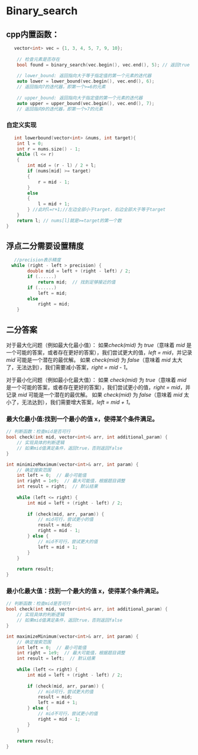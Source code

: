 # Binary_search
## cpp内置函数：
``` c++
   vector<int> vec = {1, 3, 4, 5, 7, 9, 10};
    
    // 检查元素是否存在
    bool found = binary_search(vec.begin(), vec.end(), 5); // 返回true
    
    // lower_bound: 返回指向大于等于指定值的第一个元素的迭代器
    auto lower = lower_bound(vec.begin(), vec.end(), 6);
    // 返回指向7的迭代器，即第一个>=6的元素
    
    // upper_bound: 返回指向大于指定值的第一个元素的迭代器
    auto upper = upper_bound(vec.begin(), vec.end(), 7);
    // 返回指向9的迭代器，即第一个>7的元素
```
### 自定义实现
```c++
   int lowerbound(vector<int> &nums, int target){
    int l = 0;
    int r = nums.size() - 1;
    while (l <= r)
    {
        int mid = (r - l) / 2 + l;
        if (nums[mid] >= target)
        {
            r = mid - 1;
        }
        else
        {
            l = mid + 1;
        } //此时l=r+1;//左边全部小于target，右边全部大于等于target
    }
    return l; // nums[l]就是>=target的第一个数
}
```
## 浮点二分需要设置精度
```c++
   //precision表示精度
  while (right - left > precision) {
        double mid = left + (right - left) / 2;
        if (......)
            return mid;  // 找到足够接近的值
        if (......)
            left = mid;
        else
            right = mid;
    }
```
## 二分答案
对于最大化问题（例如最大化最小值）：
如果*check(mid)* 为 *true*（意味着 *mid* 是一个可能的答案，或者存在更好的答案），我们尝试更大的值，*left = mid*，并记录 *mid* 可能是一个潜在的最优解。
如果 *check(mid)* 为 *false*（意味着 *mid* 太大了，无法达到），我们需要减小答案，*right = mid - 1*。

对于最小化问题（例如最小化最大值）：
如果 *check(mid)* 为 *true*（意味着 *mid* 是一个可能的答案，或者存在更好的答案），我们尝试更小的值，*right = mid*，并记录 *mid* 可能是一个潜在的最优解。
如果 *check(mid)* 为 *false*（意味着 *mid* 太小了，无法达到），我们需要增大答案，*left = mid + 1*。

### 最大化最小值:找到一个最小的值 x，使得某个条件满足。
```c++
// 判断函数：检查mid是否可行
bool check(int mid, vector<int>& arr, int additional_param) {
    // 实现具体的判断逻辑
    // 如果mid值满足条件，返回true，否则返回false
}

int minimizeMaximum(vector<int>& arr, int param) {
    // 确定搜索范围
    int left = 0;  // 最小可能值
    int right = 1e9;  // 最大可能值，根据题目调整
    int result = right;  // 默认结果
    
    while (left <= right) {
        int mid = left + (right - left) / 2;
        
        if (check(mid, arr, param)) {
            // mid可行，尝试更小的值
            result = mid;
            right = mid - 1;
        } else {
            // mid不可行，尝试更大的值
            left = mid + 1;
        }
    }
    
    return result;
}
```

### 最小化最大值：找到一个最大的值 x，使得某个条件满足。
```c++
// 判断函数：检查mid是否可行
bool check(int mid, vector<int>& arr, int additional_param) {
    // 实现具体的判断逻辑
    // 如果mid值满足条件，返回true，否则返回false
}

int maximizeMinimum(vector<int>& arr, int param) {
    // 确定搜索范围
    int left = 0;  // 最小可能值
    int right = 1e9;  // 最大可能值，根据题目调整
    int result = left;  // 默认结果
    
    while (left <= right) {
        int mid = left + (right - left) / 2;
        
        if (check(mid, arr, param)) {
            // mid可行，尝试更大的值
            result = mid;
            left = mid + 1;
        } else {
            // mid不可行，尝试更小的值
            right = mid - 1;
        }
    }
    
    return result;
}
```
